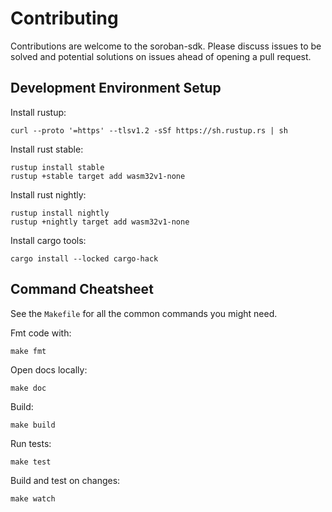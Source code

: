 # Contributing

Contributions are welcome to the soroban-sdk. Please discuss issues to be solved
and potential solutions on issues ahead of opening a pull request.

## Development Environment Setup

Install rustup:
```
curl --proto '=https' --tlsv1.2 -sSf https://sh.rustup.rs | sh
```

Install rust stable:
```
rustup install stable
rustup +stable target add wasm32v1-none
```

Install rust nightly:
```
rustup install nightly
rustup +nightly target add wasm32v1-none
```

Install cargo tools:
```
cargo install --locked cargo-hack
```

## Command Cheatsheet

See the `Makefile` for all the common commands you might need.

Fmt code with:
```
make fmt
```

Open docs locally:
```
make doc
```

Build:
```
make build
```

Run tests:
```
make test
```

Build and test on changes:
```
make watch
```
